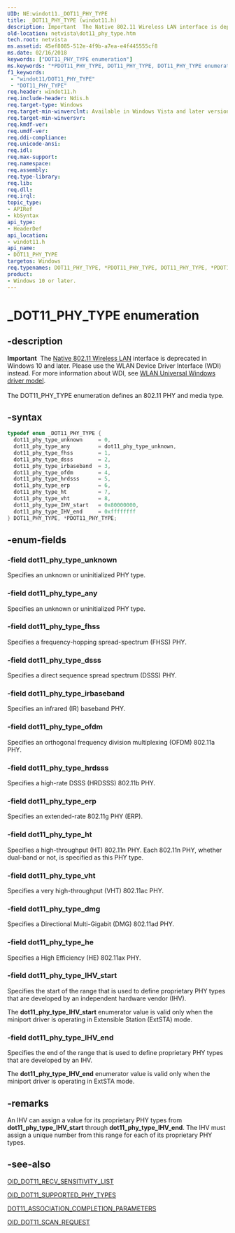 ```yaml
---
UID: NE:windot11._DOT11_PHY_TYPE
title: _DOT11_PHY_TYPE (windot11.h)
description: Important  The Native 802.11 Wireless LAN interface is deprecated in Windows 10 and later.
old-location: netvista\dot11_phy_type.htm
tech.root: netvista
ms.assetid: 45ef8085-512e-4f9b-a7ea-e4f445555cf8
ms.date: 02/16/2018
keywords: ["DOT11_PHY_TYPE enumeration"]
ms.keywords: "*PDOT11_PHY_TYPE, DOT11_PHY_TYPE, DOT11_PHY_TYPE enumeration [Network Drivers Starting with Windows Vista], Native_802.11_data_types_814496a3-4f7e-44a0-925c-0dbf64eb3f72.xml, PDOT11_PHY_TYPE, PDOT11_PHY_TYPE enumeration pointer [Network Drivers Starting with Windows Vista], _DOT11_PHY_TYPE, dot11_phy_type_IHV_end, dot11_phy_type_IHV_start, dot11_phy_type_any, dot11_phy_type_dsss, dot11_phy_type_erp, dot11_phy_type_fhss, dot11_phy_type_hrdsss, dot11_phy_type_ht, dot11_phy_type_irbaseband, dot11_phy_type_ofdm, dot11_phy_type_unknown, dot11_phy_type_vht, netvista.dot11_phy_type, windot11/DOT11_PHY_TYPE, windot11/PDOT11_PHY_TYPE, windot11/dot11_phy_type_IHV_end, windot11/dot11_phy_type_IHV_start, windot11/dot11_phy_type_any, windot11/dot11_phy_type_dsss, windot11/dot11_phy_type_erp, windot11/dot11_phy_type_fhss, windot11/dot11_phy_type_hrdsss, windot11/dot11_phy_type_ht, windot11/dot11_phy_type_irbaseband, windot11/dot11_phy_type_ofdm, windot11/dot11_phy_type_unknown, windot11/dot11_phy_type_vht"
f1_keywords:
 - "windot11/DOT11_PHY_TYPE"
 - "DOT11_PHY_TYPE"
req.header: windot11.h
req.include-header: Ndis.h
req.target-type: Windows
req.target-min-winverclnt: Available in Windows Vista and later versions of the Windows operating   systems.
req.target-min-winversvr:
req.kmdf-ver:
req.umdf-ver:
req.ddi-compliance:
req.unicode-ansi:
req.idl:
req.max-support:
req.namespace:
req.assembly:
req.type-library:
req.lib:
req.dll:
req.irql:
topic_type:
- APIRef
- kbSyntax
api_type:
- HeaderDef
api_location:
- windot11.h
api_name:
- DOT11_PHY_TYPE
targetos: Windows
req.typenames: DOT11_PHY_TYPE, *PDOT11_PHY_TYPE, DOT11_PHY_TYPE, *PDOT11_PHY_TYPE
product:
- Windows 10 or later.
---
```


# _DOT11_PHY_TYPE enumeration


## -description


<div class="alert"><b>Important</b>  The <a href="https://docs.microsoft.com/previous-versions/windows/hardware/wireless/ff560689(v=vs.85)">Native 802.11 Wireless LAN</a> interface is deprecated in Windows 10 and later. Please use the WLAN Device Driver Interface (WDI) instead. For more information about WDI, see <a href="https://docs.microsoft.com/windows-hardware/drivers/network/wifi-universal-driver-model">WLAN Universal Windows driver model</a>.</div><div> </div>The DOT11_PHY_TYPE enumeration defines an 802.11 PHY and media type.


## -syntax


```cpp
typedef enum _DOT11_PHY_TYPE {
  dot11_phy_type_unknown     = 0,
  dot11_phy_type_any         = dot11_phy_type_unknown,
  dot11_phy_type_fhss        = 1,
  dot11_phy_type_dsss        = 2,
  dot11_phy_type_irbaseband  = 3,
  dot11_phy_type_ofdm        = 4,
  dot11_phy_type_hrdsss      = 5,
  dot11_phy_type_erp         = 6,
  dot11_phy_type_ht          = 7,
  dot11_phy_type_vht         = 8,
  dot11_phy_type_IHV_start   = 0x80000000,
  dot11_phy_type_IHV_end     = 0xffffffff
} DOT11_PHY_TYPE, *PDOT11_PHY_TYPE;
```


## -enum-fields




### -field dot11_phy_type_unknown

Specifies an unknown or uninitialized PHY type.


### -field dot11_phy_type_any

Specifies an unknown or uninitialized PHY type.


### -field dot11_phy_type_fhss

Specifies a frequency-hopping spread-spectrum (FHSS) PHY.


### -field dot11_phy_type_dsss

Specifies a direct sequence spread spectrum (DSSS) PHY.


### -field dot11_phy_type_irbaseband

Specifies an infrared (IR) baseband PHY.


### -field dot11_phy_type_ofdm

Specifies an orthogonal frequency division multiplexing (OFDM) 802.11a PHY.


### -field dot11_phy_type_hrdsss

Specifies a high-rate DSSS (HRDSSS) 802.11b PHY.


### -field dot11_phy_type_erp

Specifies an extended-rate 802.11g PHY (ERP).


### -field dot11_phy_type_ht

Specifies a high-throughput (HT) 802.11n PHY. Each 802.11n PHY, whether dual-band or not, is
     specified as this PHY type.


### -field dot11_phy_type_vht

Specifies a very high-throughput (VHT) 802.11ac PHY.


### -field dot11_phy_type_dmg

Specifies a Directional Multi-Gigabit (DMG) 802.11ad PHY.

### -field dot11_phy_type_he 

Specifies a High Efficiency (HE) 802.11ax PHY.

### -field dot11_phy_type_IHV_start

Specifies the start of the range that is used to define proprietary PHY types that are developed
     by an independent hardware vendor (IHV).


The
     <b>dot11_phy_type_IHV_start</b> enumerator value is valid only when the miniport driver is operating in
     Extensible Station (ExtSTA) mode.


### -field dot11_phy_type_IHV_end

Specifies the end of the range that is used to define proprietary PHY types that are developed by
     an IHV.


The
     <b>dot11_phy_type_IHV_end</b> enumerator value is valid only when the miniport driver is operating in
     ExtSTA mode.


## -remarks



An IHV can assign a value for its proprietary PHY types from
    <b>dot11_phy_type_IHV_start</b> through
    <b>dot11_phy_type_IHV_end</b>. The IHV must assign a unique number from this range for each of its
    proprietary PHY types.




## -see-also

<a href="https://docs.microsoft.com/windows-hardware/drivers/network/oid-dot11-recv-sensitivity-list">OID_DOT11_RECV_SENSITIVITY_LIST</a>



<a href="https://docs.microsoft.com/windows-hardware/drivers/network/oid-dot11-supported-phy-types">OID_DOT11_SUPPORTED_PHY_TYPES</a>



<a href="..\windot11\ns-windot11-dot11_association_completion_parameters.md">
   DOT11_ASSOCIATION_COMPLETION_PARAMETERS</a>



<a href="https://docs.microsoft.com/windows-hardware/drivers/network/oid-dot11-scan-request">OID_DOT11_SCAN_REQUEST</a>



 

 


